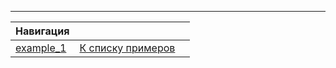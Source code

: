 
----

| Навигация                 |                                        |     |
| ------------------------- | -------------------------------------- | --- |
| [example_1](example_1.md) | [К списку примеров](debug_examples_list.md) |     |
